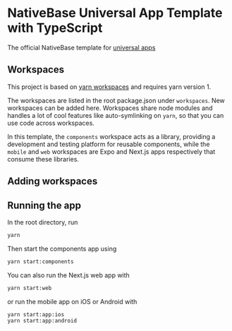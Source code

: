 # NativeBase Universal App Template with TypeScript

The official NativeBase template for [universal apps]()

## Workspaces

This project is based on [yarn workspaces](https://classic.yarnpkg.com/en/docs/workspaces/) and requires yarn version 1.

The workspaces are listed in the root package.json under `workspaces`. New workspaces can be added here. Workspaces share node modules and handles a lot of cool features like auto-symlinking on `yarn`, so that you can use code across workspaces.

In this template, the `components` workspace acts as a library, providing a development and testing platform for reusable components, while the `mobile` and `web` workspaces are Expo and Next.js apps respectively that consume these libraries.

## Adding workspaces

## Running the app

In the root directory, run

```sh
yarn
```

Then start the components app using

```sh
yarn start:components
```

You can also run the Next.js web app with

```sh
yarn start:web
```

or run the mobile app on iOS or Android with

```sh
yarn start:app:ios
yarn start:app:android
```
